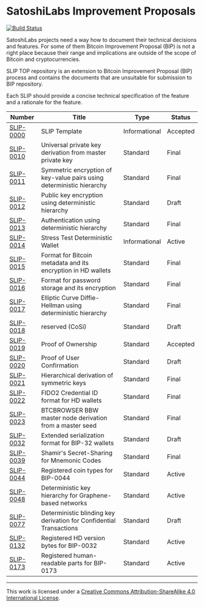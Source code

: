 # SatoshiLabs Improvement Proposals

[![Build Status](https://travis-ci.org/satoshilabs/slips.svg?branch=master)](https://travis-ci.org/satoshilabs/slips)

SatoshiLabs projects need a way how to document their technical decisions and features.
For some of them Bitcoin Improvement Proposal (BIP) is not a right place because
their range and implications are outside of the scope of Bitcoin and cryptocurrencies.

SLIP TOP repository is an extension to Bitcoin Improvement Proposal (BIP) process
and contains the documents that are unsuitable for submission to BIP repository.

Each SLIP should provide a concise technical specification of the feature and a rationale for the feature.

| Number                    | Title                                                                 | Type          | Status   |
|---------------------------|-----------------------------------------------------------------------|---------------|----------|
| [SLIP-0000](slip-0000.md) | SLIP Template                                                         | Informational | Accepted |
| [SLIP-0010](slip-0010.md) | Universal private key derivation from master private key              | Standard      | Final    |
| [SLIP-0011](slip-0011.md) | Symmetric encryption of key-value pairs using deterministic hierarchy | Standard      | Final    |
| [SLIP-0012](slip-0012.md) | Public key encryption using deterministic hierarchy                   | Standard      | Draft    |
| [SLIP-0013](slip-0013.md) | Authentication using deterministic hierarchy                          | Standard      | Final    |
| [SLIP-0014](slip-0014.md) | Stress Test Deterministic Wallet                                      | Informational | Active   |
| [SLIP-0015](slip-0015.md) | Format for Bitcoin metadata and its encryption in HD wallets          | Standard      | Final    |
| [SLIP-0016](slip-0016.md) | Format for password storage and its encryption                        | Standard      | Final    |
| [SLIP-0017](slip-0017.md) | Elliptic Curve Diffie-Hellman using deterministic hierarchy           | Standard      | Final    |
| [SLIP-0018](slip-0018.md) | reserved (CoSi)                                                       | Standard      | Draft    |
| [SLIP-0019](slip-0019.md) | Proof of Ownership                                                    | Standard      | Accepted |
| [SLIP-0020](slip-0020.md) | Proof of User Confirmation                                            | Standard      | Draft    |
| [SLIP-0021](slip-0021.md) | Hierarchical derivation of symmetric keys                             | Standard      | Final    |
| [SLIP-0022](slip-0022.md) | FIDO2 Credential ID format for HD wallets                             | Standard      | Final    |
| [SLIP-0023](slip-0023.md) | BTCBROWSER BBW master node derivation from a master seed                  | Standard      | Final    |
| [SLIP-0032](slip-0032.md) | Extended serialization format for BIP-32 wallets                      | Standard      | Draft    |
| [SLIP-0039](slip-0039.md) | Shamir's Secret-Sharing for Mnemonic Codes                            | Standard      | Final    |
| [SLIP-0044](slip-0044.md) | Registered coin types for BIP-0044                                    | Standard      | Active   |
| [SLIP-0048](slip-0048.md) | Deterministic key hierarchy for Graphene-based networks               | Standard      | Active   |
| [SLIP-0077](slip-0077.md) | Deterministic blinding key derivation for Confidential Transactions   | Standard      | Draft    |
| [SLIP-0132](slip-0132.md) | Registered HD version bytes for BIP-0032                              | Standard      | Active   |
| [SLIP-0173](slip-0173.md) | Registered human-readable parts for BIP-0173                          | Standard      | Active   |

---

This work is licensed under a [Creative Commons Attribution-ShareAlike 4.0 International License](https://creativecommons.org/licenses/by-sa/4.0/).
